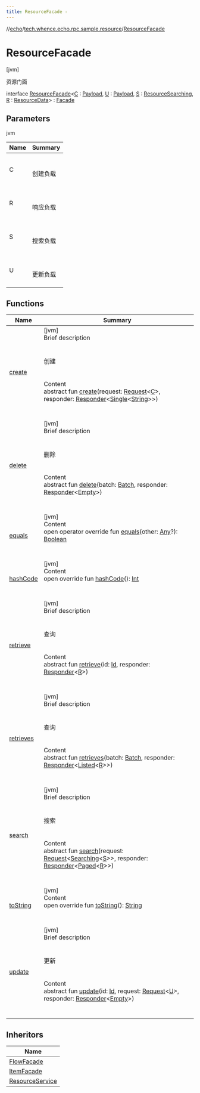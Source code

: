 ```yaml
---
title: ResourceFacade -
---
```

//[echo](../../index.md)/[tech.whence.echo.rpc.sample.resource](../index.md)/[ResourceFacade](index.md)



# ResourceFacade  
 [jvm] 

资源门面

interface [ResourceFacade](index.md)<[C](index.md) : [Payload](../../tech.whence.echo.rpc.payload/-payload/index.md), [U](index.md) : [Payload](../../tech.whence.echo.rpc.payload/-payload/index.md), [S](index.md) : [ResourceSearching](../-resource-searching/index.md), [R](index.md) : [ResourceData](../-resource-data/index.md)> : [Facade](../../tech.whence.echo.rpc/-facade/index.md)   


## Parameters  
  
jvm  
  
|  Name|  Summary| 
|---|---|
| C| <br><br>创建负载<br><br>
| R| <br><br>响应负载<br><br>
| S| <br><br>搜索负载<br><br>
| U| <br><br>更新负载<br><br>
  


## Functions  
  
|  Name|  Summary| 
|---|---|
| [create](create.md)| [jvm]  <br>Brief description  <br><br><br>创建<br><br>  <br>Content  <br>abstract fun [create](create.md)(request: [Request](../../tech.whence.echo.rpc.request/-request/index.md)<[C](index.md)>, responder: [Responder](../../tech.whence.echo.rpc/index.md#tech.whence.echo.rpc/Responder///PointingToDeclaration/)<[Single](../../tech.whence.echo.rpc.payload/-single/index.md)<[String](https://kotlinlang.org/api/latest/jvm/stdlib/kotlin/-string/index.html)>>)  <br><br><br>
| [delete](delete.md)| [jvm]  <br>Brief description  <br><br><br>删除<br><br>  <br>Content  <br>abstract fun [delete](delete.md)(batch: [Batch](../../tech.whence.echo.rpc.request/-batch/index.md), responder: [Responder](../../tech.whence.echo.rpc/index.md#tech.whence.echo.rpc/Responder///PointingToDeclaration/)<[Empty](../../tech.whence.echo.rpc.payload/-empty/index.md)>)  <br><br><br>
| [equals](../../tech.whence.echo.webclient.response.exception/-response-unrecognized-exception/index.md#kotlin/Any/equals/#kotlin.Any?/PointingToDeclaration/)| [jvm]  <br>Content  <br>open operator override fun [equals](../../tech.whence.echo.webclient.response.exception/-response-unrecognized-exception/index.md#kotlin/Any/equals/#kotlin.Any?/PointingToDeclaration/)(other: [Any](https://kotlinlang.org/api/latest/jvm/stdlib/kotlin/-any/index.html)?): [Boolean](https://kotlinlang.org/api/latest/jvm/stdlib/kotlin/-boolean/index.html)  <br><br><br>
| [hashCode](../../tech.whence.echo.webclient.response.exception/-response-unrecognized-exception/index.md#kotlin/Any/hashCode/#/PointingToDeclaration/)| [jvm]  <br>Content  <br>open override fun [hashCode](../../tech.whence.echo.webclient.response.exception/-response-unrecognized-exception/index.md#kotlin/Any/hashCode/#/PointingToDeclaration/)(): [Int](https://kotlinlang.org/api/latest/jvm/stdlib/kotlin/-int/index.html)  <br><br><br>
| [retrieve](retrieve.md)| [jvm]  <br>Brief description  <br><br><br>查询<br><br>  <br>Content  <br>abstract fun [retrieve](retrieve.md)(id: [Id](../../tech.whence.echo.rpc.request/-id/index.md), responder: [Responder](../../tech.whence.echo.rpc/index.md#tech.whence.echo.rpc/Responder///PointingToDeclaration/)<[R](index.md)>)  <br><br><br>
| [retrieves](retrieves.md)| [jvm]  <br>Brief description  <br><br><br>查询<br><br>  <br>Content  <br>abstract fun [retrieves](retrieves.md)(batch: [Batch](../../tech.whence.echo.rpc.request/-batch/index.md), responder: [Responder](../../tech.whence.echo.rpc/index.md#tech.whence.echo.rpc/Responder///PointingToDeclaration/)<[Listed](../../tech.whence.echo.rpc.payload/-listed/index.md)<[R](index.md)>>)  <br><br><br>
| [search](search.md)| [jvm]  <br>Brief description  <br><br><br>搜索<br><br>  <br>Content  <br>abstract fun [search](search.md)(request: [Request](../../tech.whence.echo.rpc.request/-request/index.md)<[Searching](../../tech.whence.echo.rpc.payload/-searching/index.md)<[S](index.md)>>, responder: [Responder](../../tech.whence.echo.rpc/index.md#tech.whence.echo.rpc/Responder///PointingToDeclaration/)<[Paged](../../tech.whence.echo.rpc.payload/-paged/index.md)<[R](index.md)>>)  <br><br><br>
| [toString](../../tech.whence.echo.webclient.response.exception/-response-unrecognized-exception/index.md#kotlin/Any/toString/#/PointingToDeclaration/)| [jvm]  <br>Content  <br>open override fun [toString](../../tech.whence.echo.webclient.response.exception/-response-unrecognized-exception/index.md#kotlin/Any/toString/#/PointingToDeclaration/)(): [String](https://kotlinlang.org/api/latest/jvm/stdlib/kotlin/-string/index.html)  <br><br><br>
| [update](update.md)| [jvm]  <br>Brief description  <br><br><br>更新<br><br>  <br>Content  <br>abstract fun [update](update.md)(id: [Id](../../tech.whence.echo.rpc.request/-id/index.md), request: [Request](../../tech.whence.echo.rpc.request/-request/index.md)<[U](index.md)>, responder: [Responder](../../tech.whence.echo.rpc/index.md#tech.whence.echo.rpc/Responder///PointingToDeclaration/)<[Empty](../../tech.whence.echo.rpc.payload/-empty/index.md)>)  <br><br><br>


## Inheritors  
  
|  Name| 
|---|
| [FlowFacade](../../tech.whence.echo.rpc.sample.flow/-flow-facade/index.md)
| [ItemFacade](../../tech.whence.echo.rpc.sample.item/-item-facade/index.md)
| [ResourceService](../-resource-service/index.md)

